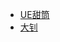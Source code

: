 - [UE甜筒](https://www.bilibili.com/video/BV12Y411a75k?spm_id_from=333.1007.top_right_bar_window_history.content.click)
- [大钊](https://www.zhihu.com/people/fjz13)
